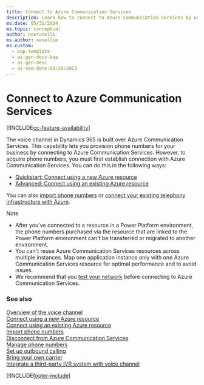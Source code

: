 ```yaml
---
title: Connect to Azure Communication Services
description: Learn how to connect to Azure Communication Services by using a new or existing resource to configure the voice channel.
ms.date: 05/31/2024
ms.topic: conceptual
author: neeranelli
ms.author: nenellim
ms.custom:
  - bap-template
  - ai-gen-docs-bap
  - ai-gen-desc
  - ai-seo-date:09/29/2023
---
```


# Connect to Azure Communication Services


[!INCLUDE[cc-feature-availability](../../includes/cc-feature-availability-embedded-yes.md)]

The voice channel in Dynamics 365 is built over Azure Communication Services. This capability lets you provision phone numbers for your business by connecting to Azure Communication Services. However, to acquire phone numbers, you must first establish connection with Azure Communication Services. You can do this in the following ways:

- [Quickstart: Connect using a new Azure resource](voice-channel-connect-new-resource.md)
- [Advanced: Connect using an existing Azure resource](voice-channel-connect-existing-resource.md)

You can also [import phone numbers](voice-channel-sync-from-acs.md) or [connect your existing telephony infrastructure with Azure](voice-channel-bring-your-own-number.md).

> [!Note]
>
> - After you've connected to a resource in a Power Platform environment, the phone numbers purchased via the resource that are linked to the Power Platform environment can't be transferred or migrated to another environment.
> - You can't reuse Azure Communication Services resources across multiple instances. Map one application instance only with one Azure Communication Services resource for optimal performance and to avoid issues.
> - We recommend that you [test your network](https://azurecommdiagnostics.net) before connecting to Azure Communication Services.


### See also

[Overview of the voice channel](voice-channel.md)  
[Connect using a new Azure resource](voice-channel-connect-new-resource.md)  
[Connect using an existing Azure resource](voice-channel-connect-new-resource.md)  
[Import phone numbers](voice-channel-sync-from-acs.md)   
[Disconnect from Azure Communication Services](voice-channel-disconnect-from-acs.md)  
[Manage phone numbers](voice-channel-manage-phone-numbers.md)  
[Set up outbound calling](voice-channel-outbound-calling.md)  
[Bring your own carrier](voice-channel-bring-your-own-number.md)  
[Integrate a third-party IVR system with voice channel](voice-channel-contextual-transfer-external-ivr.md)  

[!INCLUDE[footer-include](../../includes/footer-banner.md)]
